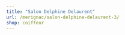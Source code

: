 ```yaml
---
title: "Salon Delphine Delaurent"
url: /merignac/salon-delphine-delaurent-3/
shop: coiffeur
---
```

